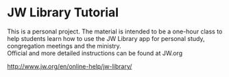 # JW Library Tutorial

This is a personal project.  The material is intended to be a one-hour class to help students learn how to use the JW Library app for personal study, congregation meetings and the ministry.  
Official and more detailed instructions can be found at JW.org

http://www.jw.org/en/online-help/jw-library/

